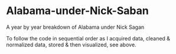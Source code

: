 # Alabama-under-Nick-Saban
A year by year breakdown of Alabama under Nick Sagan


To follow the code in sequential order as I acquired data, cleaned & normalized data, stored & then visualized, see above.


